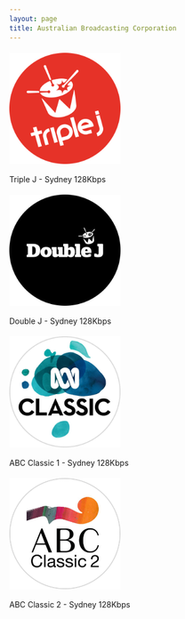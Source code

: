 ```yaml
---
layout: page
title: Australian Broadcasting Corporation
---
```


<script type="module" src="https://cdn.jsdelivr.net/npm/media-chrome@0.20/+esm"></script>

<!--Sydney-->
<p align="left"><a href="https://mediaserviceslive.akamaized.net/hls/live/2038308/triplejnsw/masterhq.m3u8">
<img style="vertical-align:middle;margin:5px 0px 5px 0px" width="200" src="/assets/img/stations/triplej.png">
</a></p>

Triple J - Sydney 128Kbps

<media-controller audio1>
  <audio
    slot="media"
    src="https://mediaserviceslive.akamaized.net/hls/live/2038308/triplejnsw/masterhq.m3u8"
  ></audio>
  <media-control-bar>
    <media-play-button></media-play-button>
    <media-time-display show-duration></media-time-display>
    <media-mute-button></media-mute-button>
    <media-volume-range></media-volume-range>
  </media-control-bar>
</media-controller>

<!--Sydney-->
<p align="left"><a href="https://mediaserviceslive.akamaized.net/hls/live/2038316/doublejnsw/masterhq.m3u8">
<img style="vertical-align:middle;margin:5px 0px 5px 0px" width="200" src="/assets/img/stations/doublej.png">
</a></p>

Double J - Sydney 128Kbps

<media-controller audio2>
  <audio
    slot="media"
    src="https://mediaserviceslive.akamaized.net/hls/live/2038316/doublejnsw/masterhq.m3u8"
  ></audio>
  <media-control-bar>
    <media-play-button></media-play-button>
    <media-time-display show-duration></media-time-display>
    <media-mute-button></media-mute-button>
    <media-volume-range></media-volume-range>
  </media-control-bar>
</media-controller>

<!--Sydney-->
<p align="left"><a href="https://mediaserviceslive.akamaized.net/hls/live/2038315/classicfmnsw/masterhq.m3u8">
<img style="vertical-align:middle;margin:5px 0px 5px 0px" width="200" src="/assets/img/stations/abcclassic1.png">
</a></p>

ABC Classic 1 - Sydney 128Kbps

<media-controller audio3>
  <audio
    slot="media"
    src="https://mediaserviceslive.akamaized.net/hls/live/2038315/classicfmnsw/masterhq.m3u8"
  ></audio>
  <media-control-bar>
    <media-play-button></media-play-button>
    <media-time-display show-duration></media-time-display>
    <media-mute-button></media-mute-button>
    <media-volume-range></media-volume-range>
  </media-control-bar>
</media-controller>


<!--Sydney-->
<p align="left"><a href="https://mediaserviceslive.akamaized.net/hls/live/2038317/classic2/masterhq.m3u8">
<img style="vertical-align:middle;margin:5px 0px 5px 0px" width="200" src="/assets/img/stations/abcclassic2.png">
</a></p>

ABC Classic 2 - Sydney 128Kbps

<media-controller audio4>
  <audio
    slot="media"
    src="https://mediaserviceslive.akamaized.net/hls/live/2038317/classic2/masterhq.m3u8"
  ></audio>
  <media-control-bar>
    <media-play-button></media-play-button>
    <media-time-display show-duration></media-time-display>
    <media-mute-button></media-mute-button>
    <media-volume-range></media-volume-range>
  </media-control-bar>
</media-controller>

<!------------------------------------------->
<!--SCRIPTS-->
<!------------------------------------------->
